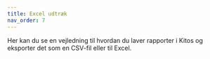 ```yaml
---
title: Excel udtræk
nav_order: 7
---
```

Her kan du se en vejledning til hvordan du laver rapporter i Kitos og eksporter det som en CSV-fil eller til Excel.
